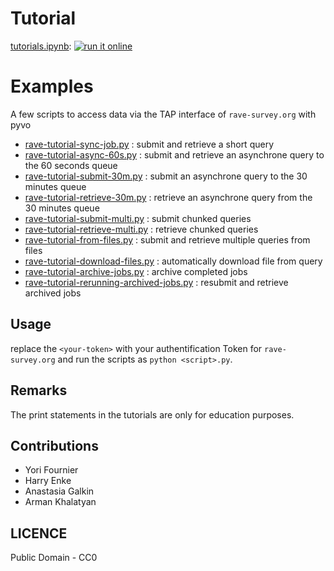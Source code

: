 # Tutorial

[tutorials.ipynb](https://nbviewer.jupyter.org/github/agy-why/rave-tap-pyvo-tutorials/blob/master/tutorials.ipynb): [![run it online](https://mybinder.org/badge_logo.svg)](https://mybinder.org/v2/gh/agy-why/rave-tap-pyvo-tutorials/master?filepath=tutorials.ipynb)

# Examples 

A few scripts to access data via the TAP interface of `rave-survey.org` with pyvo

* [rave-tutorial-sync-job.py](rave-tutorial-sync-job.py) : submit and retrieve a short query
* [rave-tutorial-async-60s.py](rave-tutorial-async-60s.py) : submit and retrieve an asynchrone query to the 60 seconds queue
* [rave-tutorial-submit-30m.py](rave-tutorial-submit-30m.py) : submit an asynchrone query to the 30 minutes queue
* [rave-tutorial-retrieve-30m.py](rave-tutorial-retrieve-30m.py) : retrieve an asynchrone query from the 30 minutes queue
* [rave-tutorial-submit-multi.py](rave-tutorial-submit-multi.py) : submit chunked queries
* [rave-tutorial-retrieve-multi.py](rave-tutorial-retrieve-multi.py) : retrieve chunked queries
* [rave-tutorial-from-files.py](rave-tutorial-from-files.py) : submit and retrieve multiple queries from files
* [rave-tutorial-download-files.py](rave-tutorial-download-files.py) : automatically download file from query
* [rave-tutorial-archive-jobs.py](rave-tutorial-archive-jobs.py) : archive completed jobs
* [rave-tutorial-rerunning-archived-jobs.py](rave-tutorial-rerunning-archived-jobs.py) : resubmit and retrieve archived jobs

## Usage

replace the `<your-token>` with your authentification Token for `rave-survey.org` and run the
scripts as `python <script>.py`.

## Remarks

The print statements in the tutorials are only for education purposes.

## Contributions

* Yori Fournier
* Harry Enke
* Anastasia Galkin
* Arman Khalatyan

## LICENCE

Public Domain - CC0
